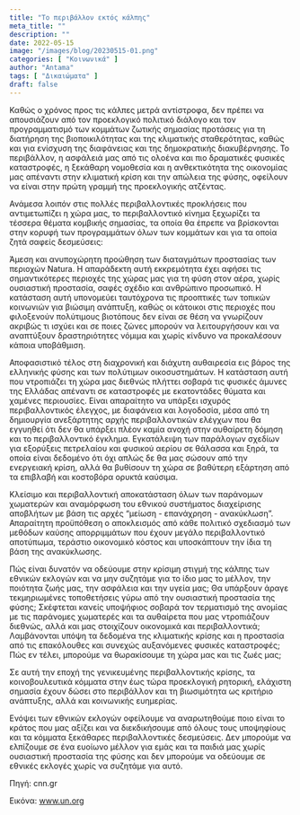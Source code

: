 ```yaml
---
title: "Το περιβάλλον εκτός κάλπης"
meta_title: ""
description: ""
date: 2022-05-15
image: "/images/blog/20230515-01.png"
categories: [ "Κοινωνικά" ]
author: "Antama"
tags: [ "Δικαιώματα" ]
draft: false
---
```


Καθώς ο χρόνος προς τις κάλπες μετρά αντίστροφα, δεν πρέπει να απουσιάζουν από τον προεκλογικό πολιτικό διάλογο και τον
προγραμματισμό των κομμάτων ζωτικής σημασίας προτάσεις για τη διατήρηση της βιοποικιλότητας και της κλιματικής
σταθερότητας, καθώς και για ενίσχυση της διαφάνειας και της δημοκρατικής διακυβέρνησης.
Το περιβάλλον, η ασφάλειά μας από τις ολοένα και πιο δραματικές φυσικές καταστροφές, η ξεκάθαρη νομοθεσία και η
ανθεκτικότητα της οικονομίας μας απέναντι στην κλιματική κρίση και την απώλεια της φύσης, οφείλουν να είναι στην πρώτη
γραμμή της προεκλογικής ατζέντας.

Ανάμεσα λοιπόν στις πολλές περιβαλλοντικές προκλήσεις που αντιμετωπίζει η χώρα μας, το περιβαλλοντικό κίνημα ξεχωρίζει
τα τέσσερα θέματα κομβικής σημασίας, τα οποία θα έπρεπε να βρίσκονται στην κορυφή των προγραμμάτων όλων των κομμάτων και
για τα οποία ζητά σαφείς δεσμεύσεις:

Άμεση και ανυποχώρητη προώθηση των διαταγμάτων προστασίας των περιοχών Natura. Η απαράδεκτη αυτή εκκρεμότητα έχει αφήσει
τις σημαντικότερες περιοχές της χώρας μας για τη φύση στον αέρα, χωρίς ουσιαστική προστασία, σαφές σχέδιο και ανθρώπινο
προσωπικό. Η κατάσταση αυτή υπονομεύει ταυτόχρονα τις προοπτικές των τοπικών κοινωνιών για βιώσιμη ανάπτυξη, καθώς οι
κάτοικοι στις περιοχές που φιλοξενούν πολύτιμους βιοτόπους δεν είναι σε θέση να γνωρίζουν ακριβώς τι ισχύει και σε ποιες
ζώνες μπορούν να λειτουργήσουν και να αναπτύξουν δραστηριότητες νόμιμα και χωρίς κίνδυνο να προκαλέσουν κάποια
υποβάθμιση.

Αποφασιστικό τέλος στη διαχρονική και διάχυτη αυθαιρεσία εις βάρος της ελληνικής φύσης και των πολύτιμων οικοσυστημάτων.
Η κατάσταση αυτή που ντροπιάζει τη χώρα μας διεθνώς πλήττει σοβαρά τις φυσικές άμυνες της Ελλάδας απέναντι σε
καταστροφές με εκατοντάδες θύματα και χαμένες περιουσίες. Είναι απαραίτητο να υπάρξει ισχυρός περιβαλλοντικός έλεγχος,
με διαφάνεια και λογοδοσία, μέσα από τη δημιουργία ανεξάρτητης αρχής περιβαλλοντικών ελέγχων που θα εγγυηθεί ότι δεν θα
υπάρξει πλέον καμία ανοχή στην αυθαίρετη δόμηση και το περιβαλλοντικό έγκλημα.
Εγκατάλειψη των παράλογων σχεδίων για εξορύξεις πετρελαίου και φυσικού αερίου σε θάλασσα και ξηρά, τα οποία είναι
δεδομένο ότι όχι απλώς δε θα μας σώσουν από την ενεργειακή κρίση, αλλά θα βυθίσουν τη χώρα σε βαθύτερη εξάρτηση από τα
επιβλαβή και κοστοβόρα ορυκτά καύσιμα.

Κλείσιμο και περιβαλλοντική αποκατάσταση όλων των παράνομων χωματερών και αναμόρφωση του εθνικού συστήματος διαχείρισης
αποβλήτων με βάση τις αρχές “μείωση - επανάχρηση - ανακύκλωση”. Απαραίτητη προϋπόθεση ο αποκλεισμός από κάθε πολιτικό
σχεδιασμό των μεθόδων καύσης απορριμμάτων που έχουν μεγάλο περιβαλλοντικό αποτύπωμα, τεράστιο οικονομικό κόστος και
υποσκάπτουν την ίδια τη βάση της ανακύκλωσης.

Πώς είναι δυνατόν να οδεύουμε στην κρίσιμη στιγμή της κάλπης των εθνικών εκλογών και να μην συζητάμε για το ίδιο μας το
μέλλον, την ποιότητα ζωής μας, την ασφάλεια και την υγεία μας;
Θα υπάρξουν άραγε τεκμηριωμένες τοποθετήσεις γύρω από την ουσιαστική προστασία της φύσης;
Σκέφτεται κανείς υποψήφιος σοβαρά τον τερματισμό της ανομίας με τις παράνομες χωματερές και τα αυθαίρετα που μας
ντροπιάζουν διεθνώς, αλλά και μας στοιχίζουν οικονομικά και περιβαλλοντικά;
Λαμβάνονται υπόψη τα δεδομένα της κλιματικής κρίσης και η προστασία από τις επακόλουθες και συνεχώς αυξανόμενες φυσικές
καταστροφές; Πώς εν τέλει, μπορούμε να θωρακίσουμε τη χώρα μας και τις ζωές μας;

Σε αυτή την εποχή της γενικευμένης περιβαλλοντικής κρίσης, τα κοινοβουλευτικά κόμματα στην έως τώρα προεκλογική
ρητορική, ελάχιστη σημασία έχουν δώσει στο περιβάλλον και τη βιωσιμότητα ως κριτήριο ανάπτυξης, αλλά και κοινωνικής
ευημερίας.

Ενόψει των εθνικών εκλογών οφείλουμε να αναρωτηθούμε ποιο είναι το κράτος που μας αξίζει και να διεκδικήσουμε από όλους
τους υποψηφίους και τα κόμματα ξεκάθαρες περιβαλλοντικές δεσμεύσεις. Δεν μπορούμε να ελπίζουμε σε ένα ευοίωνο μέλλον για
εμάς και τα παιδιά μας χωρίς ουσιαστική προστασία της φύσης και δεν μπορούμε να οδεύουμε σε εθνικές εκλογές χωρίς να
συζητάμε για αυτό.

Πηγή: cnn.gr

Εικόνα: www.un.org
